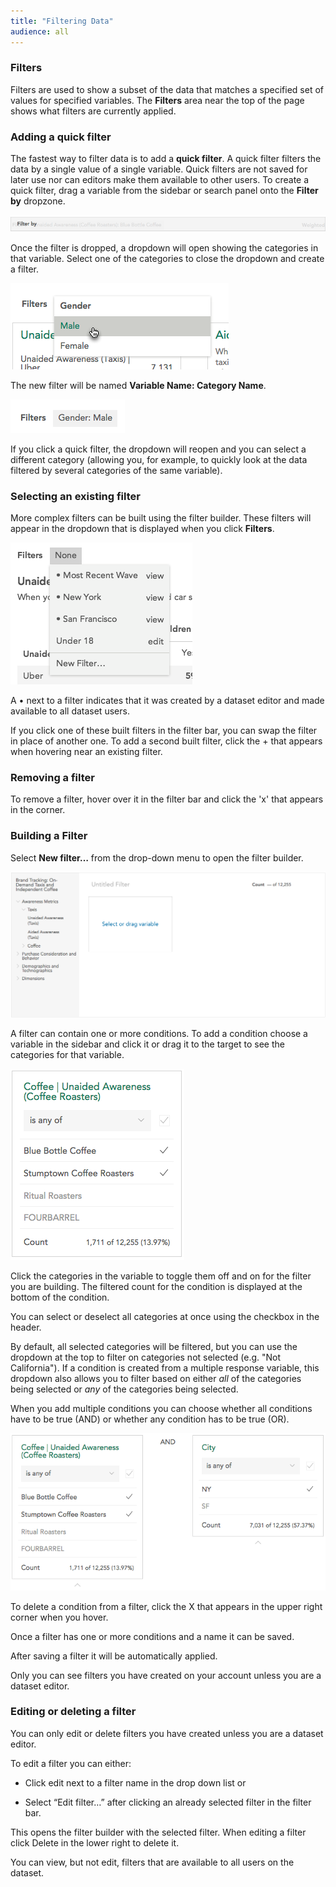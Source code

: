 ```yaml
---
title: "Filtering Data"
audience: all
---
```


### Filters

Filters are used to show a subset of the data that matches a specified set of values for specified variables. The **Filters** area near the top of the page shows what filters are currently applied. 

### Adding a quick filter

The fastest way to filter data is to add a **quick filter**. A quick filter filters the data by a single value of a single variable. Quick filters are not saved for later use nor can editors make them available to other users. To create a quick filter, drag a variable from the sidebar or search panel onto the **Filter by** dropzone.

![](images/FilterDropZone.png)

Once the filter is dropped, a dropdown will open showing the categories in that variable. Select one of the categories to close the dropdown and create a filter.

![](images/SelectQuickFilter.png)

The new filter will be named **Variable Name: Category Name**.

![](images/QuickFilterGender.png)

If you click a quick filter, the dropdown will reopen and you can select a different category (allowing you, for example, to quickly look at the data filtered by several categories of the same variable).

### Selecting an existing filter

More complex filters can be built using the filter builder. These filters will appear in the dropdown that is displayed when you click **Filters**.

![](images/FilterSelect.png)

A • next to a filter indicates that it was created by a dataset editor and made available to all dataset users.

If you click one of these built filters in the filter bar, you can swap the filter in place of another one. To add a second built filter, click the + that appears when hovering near an existing filter.

### Removing a filter

To remove a filter, hover over it in the filter bar and click the 'x' that appears in the corner.

### Building a Filter

Select **New filter…** from the drop-down menu to open the filter builder. 

![](images/FilterBuilderEmpty.png)

A filter can contain one or more conditions. To add a condition choose a variable in the sidebar and click it or drag it to the target to see the categories for that variable.

![](images/FilterBuilderCondition.png)

Click the categories in the variable to toggle them off and on for the filter you are building. The filtered count for the condition is displayed at the bottom of the condition.

You can select or deselect all categories at once using the checkbox in the header.

By default, all selected categories will be filtered, but you can use the dropdown at the top to filter on categories not selected (e.g. "Not California"). If a condition is created from a multiple response variable, this dropdown also allows you to filter based on either *all* of the categories being selected or *any* of the categories being selected.

When you add multiple conditions you can choose whether all conditions have to be true (AND) or whether any condition has to be true (OR).

![](images/FilterBuilderComplexCondition.png)

To delete a condition from a filter, click the X that appears in the upper right corner when you hover.

Once a filter has one or more conditions and a name it can be saved.

After saving a filter it will be automatically applied.

Only you can see filters you have created on your account unless you are a dataset editor.

### Editing or deleting a filter

You can only edit or delete filters you have created unless you are a dataset editor.

To edit a filter you can either:

  * Click edit next to a filter name in the drop down list or

  * Select “Edit filter…” after clicking an already selected filter in the filter bar.

This opens the filter builder with the selected filter. When editing a filter click Delete in the lower right to delete it.

You can view, but not edit, filters that are available to all users on the dataset.